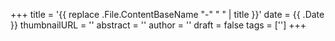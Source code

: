 +++
title = '{{ replace .File.ContentBaseName "-" " " | title }}'
date = {{ .Date }}
thumbnailURL = ''
abstract = ''
author = ''
draft = false
tags = ['']
+++